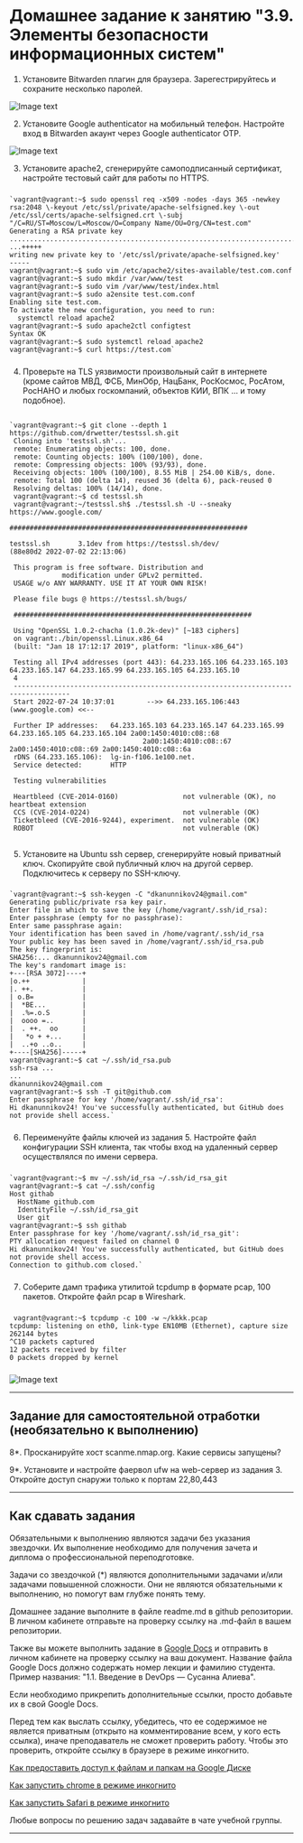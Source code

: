 # Домашнее задание к занятию "3.9. Элементы безопасности информационных систем"

1. Установите Bitwarden плагин для браузера. Зарегестрируйтесь и сохраните несколько паролей.

![Image text](https://github.com/dkanunnikov24/devops-netology/blob/main/1.jpg)

2. Установите Google authenticator на мобильный телефон. Настройте вход в Bitwarden акаунт через Google authenticator OTP.

![Image text](https://github.com/dkanunnikov24/devops-netology/blob/main/2a.jpg)

3. Установите apache2, сгенерируйте самоподписанный сертификат, настройте тестовый сайт для работы по HTTPS.

###

    `vagrant@vagrant:~$ sudo openssl req -x509 -nodes -days 365 -newkey rsa:2048 \-keyout /etc/ssl/private/apache-selfsigned.key \-out /etc/ssl/certs/apache-selfsigned.crt \-subj "/C=RU/ST=Moscow/L=Moscow/O=Company Name/OU=Org/CN=test.com"
    Generating a RSA private key
    ..........................................................................................+++++
    ...+++++
    writing new private key to '/etc/ssl/private/apache-selfsigned.key'
    -----
    vagrant@vagrant:~$ sudo vim /etc/apache2/sites-available/test.com.conf
    vagrant@vagrant:~$ sudo mkdir /var/www/test
    vagrant@vagrant:~$ sudo vim /var/www/test/index.html
    vagrant@vagrant:~$ sudo a2ensite test.com.conf
    Enabling site test.com.
    To activate the new configuration, you need to run:
      systemctl reload apache2
    vagrant@vagrant:~$ sudo apache2ctl configtest
    Syntax OK
    vagrant@vagrant:~$ sudo systemctl reload apache2
    vagrant@vagrant:~$ curl https://test.com`


###


 4. Проверьте на TLS уязвимости произвольный сайт в интернете (кроме сайтов МВД, ФСБ, МинОбр, НацБанк, РосКосмос, РосАтом, РосНАНО и любых госкомпаний, объектов КИИ, ВПК ... и тому подобное).

##

    `vagrant@vagrant:~$ git clone --depth 1 https://github.com/drwetter/testssl.sh.git
     Cloning into 'testssl.sh'...
     remote: Enumerating objects: 100, done.
     remote: Counting objects: 100% (100/100), done.
     remote: Compressing objects: 100% (93/93), done.
     Receiving objects: 100% (100/100), 8.55 MiB | 254.00 KiB/s, done.
     remote: Total 100 (delta 14), reused 36 (delta 6), pack-reused 0
     Resolving deltas: 100% (14/14), done.
     vagrant@vagrant:~$ cd testssl.sh
     vagrant@vagrant:~/testssl.sh$ ./testssl.sh -U --sneaky https://www.google.com/

    ###########################################################

    testssl.sh       3.1dev from https://testssl.sh/dev/
    (88e80d2 2022-07-02 22:13:06)

     This program is free software. Distribution and
                 modification under GPLv2 permitted.
     USAGE w/o ANY WARRANTY. USE IT AT YOUR OWN RISK!

     Please file bugs @ https://testssl.sh/bugs/

     ###########################################################

     Using "OpenSSL 1.0.2-chacha (1.0.2k-dev)" [~183 ciphers]
     on vagrant:./bin/openssl.Linux.x86_64
     (built: "Jan 18 17:12:17 2019", platform: "linux-x86_64")

     Testing all IPv4 addresses (port 443): 64.233.165.106 64.233.165.103 64.233.165.147 64.233.165.99 64.233.165.105 64.233.165.10                             
     4
     ------------------------------------------------------------------------------------
     Start 2022-07-24 10:37:01        -->> 64.233.165.106:443 (www.google.com) <<--

     Further IP addresses:   64.233.165.103 64.233.165.147 64.233.165.99 64.233.165.105 64.233.165.104 2a00:1450:4010:c08::68
                                     2a00:1450:4010:c08::67 2a00:1450:4010:c08::69 2a00:1450:4010:c08::6a
     rDNS (64.233.165.106):  lg-in-f106.1e100.net.
     Service detected:       HTTP

     Testing vulnerabilities

     Heartbleed (CVE-2014-0160)                not vulnerable (OK), no heartbeat extension
     CCS (CVE-2014-0224)                       not vulnerable (OK)
     Ticketbleed (CVE-2016-9244), experiment.  not vulnerable (OK)
     ROBOT                                     not vulnerable (OK)


##


5. Установите на Ubuntu ssh сервер, сгенерируйте новый приватный ключ. Скопируйте свой публичный ключ на другой сервер. Подключитесь к серверу по SSH-ключу.
###

    `vagrant@vagrant:~$ ssh-keygen -C "dkanunnikov24@gmail.com"
    Generating public/private rsa key pair.
    Enter file in which to save the key (/home/vagrant/.ssh/id_rsa):
    Enter passphrase (empty for no passphrase):
    Enter same passphrase again:
    Your identification has been saved in /home/vagrant/.ssh/id_rsa
    Your public key has been saved in /home/vagrant/.ssh/id_rsa.pub
    The key fingerprint is:
    SHA256:... dkanunnikov24@gmail.com
    The key's randomart image is:
    +---[RSA 3072]----+
    |o.++             |
    |. ++.            |
    | o.B=            |
    |  *BE...         |
    |  .%=.o.S        |
    |  oooo =..       |
    |  . ++.  oo      |
    |   *o + +...     |
    |  ..+o ..o..     |
    +----[SHA256]-----+
    vagrant@vagrant:~$ cat ~/.ssh/id_rsa.pub
    ssh-rsa ...
    ...
    dkanunnikov24@gmail.com
    vagrant@vagrant:~$ ssh -T git@github.com
    Enter passphrase for key '/home/vagrant/.ssh/id_rsa':
    Hi dkanunnikov24! You've successfully authenticated, but GitHub does not provide shell access.`

###
 
6. Переименуйте файлы ключей из задания 5. Настройте файл конфигурации SSH клиента, так чтобы вход на удаленный сервер осуществлялся по имени сервера.

###
    `vagrant@vagrant:~$ mv ~/.ssh/id_rsa ~/.ssh/id_rsa_git
    vagrant@vagrant:~$ cat ~/.ssh/config
    Host githab
      HostName github.com
      IdentityFile ~/.ssh/id_rsa_git
      User git
    vagrant@vagrant:~$ ssh githab
    Enter passphrase for key '/home/vagrant/.ssh/id_rsa_git':
    PTY allocation request failed on channel 0
    Hi dkanunnikov24! You've successfully authenticated, but GitHub does not provide shell access.
    Connection to github.com closed.`

###

7. Соберите дамп трафика утилитой tcpdump в формате pcap, 100 пакетов. Откройте файл pcap в Wireshark.

###
     vagrant@vagrant:~$ tcpdump -c 100 -w ~/kkkk.pcap
    tcpdump: listening on eth0, link-type EN10MB (Ethernet), capture size 262144 bytes
    ^C10 packets captured
    12 packets received by filter
    0 packets dropped by kernel

###

![Image text](https://github.com/dkanunnikov24/devops-netology/blob/main/7a.jpg)

 ---
## Задание для самостоятельной отработки (необязательно к выполнению)

8*. Просканируйте хост scanme.nmap.org. Какие сервисы запущены?

9*. Установите и настройте фаервол ufw на web-сервер из задания 3. Откройте доступ снаружи только к портам 22,80,443


 ---

## Как сдавать задания

Обязательными к выполнению являются задачи без указания звездочки. Их выполнение необходимо для получения зачета и диплома о профессиональной переподготовке.

Задачи со звездочкой (*) являются дополнительными задачами и/или задачами повышенной сложности. Они не являются обязательными к выполнению, но помогут вам глубже понять тему.

Домашнее задание выполните в файле readme.md в github репозитории. В личном кабинете отправьте на проверку ссылку на .md-файл в вашем репозитории.

Также вы можете выполнить задание в [Google Docs](https://docs.google.com/document/u/0/?tgif=d) и отправить в личном кабинете на проверку ссылку на ваш документ.
Название файла Google Docs должно содержать номер лекции и фамилию студента. Пример названия: "1.1. Введение в DevOps — Сусанна Алиева".

Если необходимо прикрепить дополнительные ссылки, просто добавьте их в свой Google Docs.

Перед тем как выслать ссылку, убедитесь, что ее содержимое не является приватным (открыто на комментирование всем, у кого есть ссылка), иначе преподаватель не сможет проверить работу. Чтобы это проверить, откройте ссылку в браузере в режиме инкогнито.

[Как предоставить доступ к файлам и папкам на Google Диске](https://support.google.com/docs/answer/2494822?hl=ru&co=GENIE.Platform%3DDesktop)

[Как запустить chrome в режиме инкогнито ](https://support.google.com/chrome/answer/95464?co=GENIE.Platform%3DDesktop&hl=ru)

[Как запустить  Safari в режиме инкогнито ](https://support.apple.com/ru-ru/guide/safari/ibrw1069/mac)

Любые вопросы по решению задач задавайте в чате учебной группы.

---

